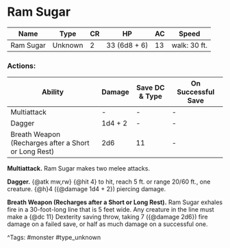 # Ram Sugar

| Name | Type | CR | HP | AC | Speed |
|------|------|----|----|----|-------|
| Ram Sugar | Unknown | 2 | 33 (6d8 + 6) | 13 | walk: 30 ft. |

### Actions:

| Ability | Damage | Save DC & Type | On Successful Save |
|---------|--------|----------------|--------------------|
| Multiattack | - | - | - |
| Dagger | 1d4 + 2 | - | - |
| Breath Weapon (Recharges after a Short or Long Rest) | 2d6 | 11 | - |


**Multiattack.** Ram Sugar makes two melee attacks.

**Dagger.** {@atk mw,rw} {@hit 4} to hit, reach 5 ft. or range 20/60 ft., one creature. {@h}4 ({@damage 1d4 + 2}) piercing damage.

**Breath Weapon (Recharges after a Short or Long Rest).** Ram Sugar exhales fire in a 30-foot-long line that is 5 feet wide. Any creature in the line must make a {@dc 11} Dexterity saving throw, taking 7 ({@damage 2d6}) fire damage on a failed save, or half as much damage on a successful one.

^Tags: #monster #type_unknown